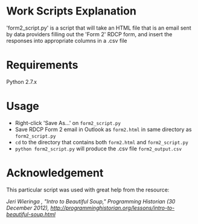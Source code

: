 # Work Scripts Explanation

'form2_script.py' is a script that will take an HTML file that is an email sent by data providers filling out the 'Form 2' RDCP form, and insert the responses into appropriate columns in a .csv file  

# Requirements

Python 2.7.x

# Usage 

* Right-click 'Save As...' on `form2_script.py`  
* Save RDCP Form 2 email in Outlook as `form2.html` in same directory as `form2_script.py`  
* `cd` to the directory that contains both `form2.html` and `form2_script.py`  
* `python form2_script.py` will produce the .csv file `form2_output.csv`

# Acknowledgement
This particular script was used with great help from the resource: 

*Jeri Wieringa , "Intro to Beautiful Soup," Programming Historian (30 December 2012), http://programminghistorian.org/lessons/intro-to-beautiful-soup.html*
